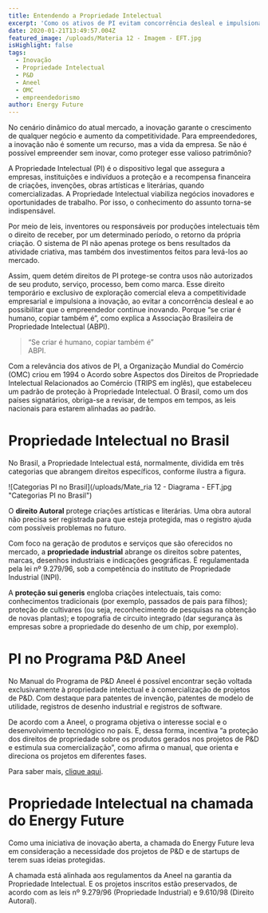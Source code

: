 ```yaml
---
title: Entendendo a Propriedade Intelectual
excerpt: 'Como os ativos de PI evitam concorrência desleal e impulsionam inovação '
date: 2020-01-21T13:49:57.004Z
featured_image: /uploads/Materia 12 - Imagem - EFT.jpg
isHighlight: false
tags:
  - Inovação
  - Propriedade Intelectual
  - P&D
  - Aneel
  - OMC
  - empreendedorismo
author: Energy Future
---
```



No cenário dinâmico do atual mercado, a inovação garante o crescimento de qualquer negócio e aumento da competitividade. Para empreendedores, a inovação não é somente um recurso, mas a vida da empresa. Se não é possível empreender sem inovar, como proteger esse valioso patrimônio? 

A Propriedade Intelectual (PI) é o dispositivo legal que assegura a empresas, instituições e indivíduos a proteção e a recompensa financeira de criações, invenções, obras artísticas e literárias, quando comercializadas. A Propriedade Intelectual viabiliza negócios inovadores e oportunidades de trabalho. Por isso, o conhecimento do assunto torna-se indispensável.

Por meio de leis, inventores ou responsáveis por produções intelectuais têm o direito de receber, por um determinado período, o retorno da própria criação. O sistema de PI não apenas protege os bens resultados da atividade criativa, mas também dos investimentos feitos para levá-los ao mercado.

Assim, quem detém direitos de PI protege-se contra usos não autorizados de seu produto, serviço, processo, bem como marca. Esse direito temporário e exclusivo de exploração comercial eleva a competitividade empresarial e impulsiona a inovação, ao evitar a concorrência desleal e ao possibilitar que o empreendedor continue inovando. Porque “se criar é humano, copiar também é”, como explica a Associação Brasileira de Propriedade Intelectual (ABPI).

> “Se criar é humano, copiar também é”\
> ABPI.

Com a relevância dos ativos de PI, a Organização Mundial do Comércio (OMC) criou em 1994 o Acordo sobre Aspectos dos Direitos de Propriedade Intelectual Relacionados ao Comércio (TRIPS em inglês), que estabeleceu um padrão de proteção à Propriedade Intelectual. O Brasil, como um dos países signatários, obriga-se a revisar, de tempos em tempos, as leis nacionais para estarem alinhadas ao padrão. 

# Propriedade Intelectual no Brasil

No Brasil, a Propriedade Intelectual está, normalmente, dividida em três categorias que abrangem direitos específicos, conforme ilustra a figura.

![Categorias PI no Brasil](/uploads/Mate_ria 12 - Diagrama - EFT.jpg "Categorias PI no Brasil")

O **direito Autoral** protege criações artísticas e literárias. Uma obra autoral não precisa ser registrada para que esteja protegida, mas o registro ajuda com possíveis problemas no futuro.

Com foco na geração de produtos e serviços que são oferecidos no mercado, a **propriedade industrial** abrange os direitos sobre patentes, marcas, desenhos industriais e indicações geográficas. É regulamentada pela lei nº 9.279/96, sob a competência do instituto de Propriedade Industrial (INPI).

A **proteção sui generis** engloba criações intelectuais, tais como: conhecimentos tradicionais (por exemplo, passados de pais para filhos); proteção de cultivares (ou seja, reconhecimento de pesquisas na obtenção de novas plantas); e topografia de circuito integrado (dar segurança às empresas sobre a propriedade do desenho de um chip, por exemplo).

# PI no Programa P&D Aneel

No Manual do Programa de P&D Aneel é possível encontrar seção voltada exclusivamente à propriedade intelectual e à comercialização de projetos de P&D. Com destaque para patentes de invenção, patentes de modelo de utilidade, registros de desenho industrial e registros de software.

De acordo com a Aneel, o programa objetiva o interesse social e o desenvolvimento tecnológico no país. E, dessa forma, incentiva “a proteção dos direitos de propriedade sobre os produtos gerados nos projetos de P&D e estimula sua comercialização”, como afirma o manual, que orienta e direciona os projetos em diferentes fases. 

Para saber mais, [clique aqui](https://www.energyfuture.com.br/assets/files/PROP&D.605a42127975fb813de617339a70ebdc.zip). 

# Propriedade Intelectual na chamada do Energy Future

Como uma iniciativa de inovação aberta, a chamada do Energy Future leva em consideração a necessidade dos projetos de P&D e de startups de terem suas ideias protegidas.  

A chamada está alinhada aos regulamentos da Aneel na garantia da Propriedade Intelectual. E os projetos inscritos estão preservados, de acordo com as leis nº 9.279/96 (Propriedade Industrial) e 9.610/98 (Direito Autoral).
